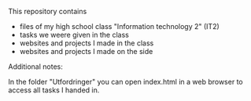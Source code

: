This repository contains 

  - files of my high school class "Information technology 2" (IT2)
  - tasks we weere given in the class
  - websites and projects I made in the class
  - websites and projects I made on the side

Additional notes:

In the folder "Utfordringer" 
you can open index.html in a
web browser to access all 
tasks I handed in.
